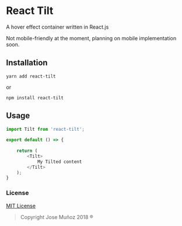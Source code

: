 # React Tilt


A hover effect container written in React.js

Not mobile-friendly at the moment, planning on mobile implementation soon.

## Installation

`yarn add react-tilt`

or

`npm install react-tilt`



## Usage

```javascript
import Tilt from 'react-tilt';
	
export default () => {
		
	return (
		<Tilt>
			My Tilted content
		</Tilt>
	);
}
```


### License

[MIT License](https://github.com/jdmg94/react-gradient-container/blob/master/LICENSE)


> Copyright Jose Muñoz 2018 ®